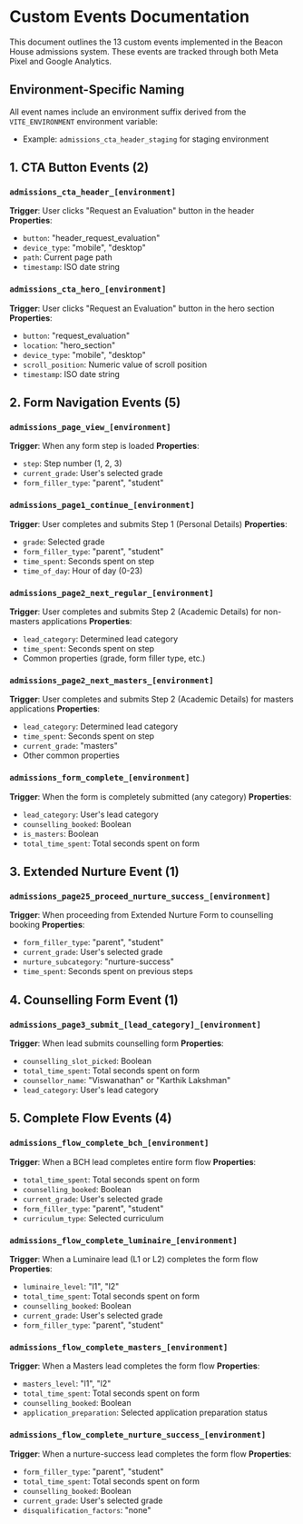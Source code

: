 # Custom Events Documentation

This document outlines the 13 custom events implemented in the Beacon House admissions system. These events are tracked through both Meta Pixel and Google Analytics.

## Environment-Specific Naming

All event names include an environment suffix derived from the `VITE_ENVIRONMENT` environment variable:
- Example: `admissions_cta_header_staging` for staging environment

## 1. CTA Button Events (2)

### `admissions_cta_header_[environment]`
**Trigger**: User clicks "Request an Evaluation" button in the header
**Properties**:
- `button`: "header_request_evaluation"
- `device_type`: "mobile", "desktop"
- `path`: Current page path
- `timestamp`: ISO date string

### `admissions_cta_hero_[environment]`
**Trigger**: User clicks "Request an Evaluation" button in the hero section
**Properties**:
- `button`: "request_evaluation"
- `location`: "hero_section"
- `device_type`: "mobile", "desktop"
- `scroll_position`: Numeric value of scroll position
- `timestamp`: ISO date string

## 2. Form Navigation Events (5)

### `admissions_page_view_[environment]`
**Trigger**: When any form step is loaded
**Properties**:
- `step`: Step number (1, 2, 3)
- `current_grade`: User's selected grade
- `form_filler_type`: "parent", "student" 

### `admissions_page1_continue_[environment]`
**Trigger**: User completes and submits Step 1 (Personal Details)
**Properties**:
- `grade`: Selected grade
- `form_filler_type`: "parent", "student"
- `time_spent`: Seconds spent on step
- `time_of_day`: Hour of day (0-23)

### `admissions_page2_next_regular_[environment]`
**Trigger**: User completes and submits Step 2 (Academic Details) for non-masters applications
**Properties**:
- `lead_category`: Determined lead category
- `time_spent`: Seconds spent on step
- Common properties (grade, form filler type, etc.)

### `admissions_page2_next_masters_[environment]`
**Trigger**: User completes and submits Step 2 (Academic Details) for masters applications
**Properties**:
- `lead_category`: Determined lead category
- `time_spent`: Seconds spent on step
- `current_grade`: "masters"
- Other common properties

### `admissions_form_complete_[environment]`
**Trigger**: When the form is completely submitted (any category)
**Properties**:
- `lead_category`: User's lead category
- `counselling_booked`: Boolean
- `is_masters`: Boolean
- `total_time_spent`: Total seconds spent on form

## 3. Extended Nurture Event (1)

### `admissions_page25_proceed_nurture_success_[environment]`
**Trigger**: When proceeding from Extended Nurture Form to counselling booking
**Properties**:
- `form_filler_type`: "parent", "student"
- `current_grade`: User's selected grade
- `nurture_subcategory`: "nurture-success"
- `time_spent`: Seconds spent on previous steps

## 4. Counselling Form Event (1)

### `admissions_page3_submit_[lead_category]_[environment]`
**Trigger**: When lead submits counselling form
**Properties**:
- `counselling_slot_picked`: Boolean
- `total_time_spent`: Total seconds spent on form
- `counsellor_name`: "Viswanathan" or "Karthik Lakshman"
- `lead_category`: User's lead category

## 5. Complete Flow Events (4)

### `admissions_flow_complete_bch_[environment]`
**Trigger**: When a BCH lead completes entire form flow
**Properties**:
- `total_time_spent`: Total seconds spent on form
- `counselling_booked`: Boolean
- `current_grade`: User's selected grade
- `form_filler_type`: "parent", "student"
- `curriculum_type`: Selected curriculum

### `admissions_flow_complete_luminaire_[environment]`
**Trigger**: When a Luminaire lead (L1 or L2) completes the form flow
**Properties**:
- `luminaire_level`: "l1", "l2"
- `total_time_spent`: Total seconds spent on form
- `counselling_booked`: Boolean
- `current_grade`: User's selected grade
- `form_filler_type`: "parent", "student"

### `admissions_flow_complete_masters_[environment]`
**Trigger**: When a Masters lead completes the form flow
**Properties**:
- `masters_level`: "l1", "l2"
- `total_time_spent`: Total seconds spent on form
- `counselling_booked`: Boolean
- `application_preparation`: Selected application preparation status

### `admissions_flow_complete_nurture_success_[environment]`
**Trigger**: When a nurture-success lead completes the form flow
**Properties**:
- `form_filler_type`: "parent", "student"
- `total_time_spent`: Total seconds spent on form
- `counselling_booked`: Boolean
- `current_grade`: User's selected grade
- `disqualification_factors`: "none"